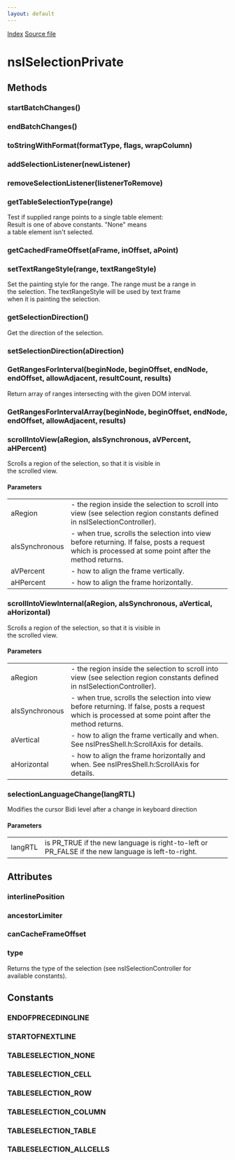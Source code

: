 ```yaml
---
layout: default
---
```

<div id='links'><a href="../index.html">Index</a>
<a href="http://dxr.mozilla.org/mozilla-central/source/dom/base/nsISelectionPrivate.idl">Source file</a>
</div>

# nsISelectionPrivate #

## Methods ##

### startBatchChanges() ###

### endBatchChanges() ###

### toStringWithFormat(formatType, flags, wrapColumn) ###

### addSelectionListener(newListener) ###

### removeSelectionListener(listenerToRemove) ###

### getTableSelectionType(range) ###
 Test if supplied range points to a single table element:  
   Result is one of above constants. "None" means  
   a table element isn't selected.  
  

### getCachedFrameOffset(aFrame, inOffset, aPoint) ###

### setTextRangeStyle(range, textRangeStyle) ###
  
Set the painting style for the range. The range must be a range in  
the selection. The textRangeStyle will be used by text frame  
when it is painting the selection.  
  

### getSelectionDirection() ###
  
Get the direction of the selection.  
  

### setSelectionDirection(aDirection) ###

### GetRangesForInterval(beginNode, beginOffset, endNode, endOffset, allowAdjacent, resultCount, results) ###
  
Return array of ranges intersecting with the given DOM interval.  
  

### GetRangesForIntervalArray(beginNode, beginOffset, endNode, endOffset, allowAdjacent, results) ###

### scrollIntoView(aRegion, aIsSynchronous, aVPercent, aHPercent) ###
  
Scrolls a region of the selection, so that it is visible in  
the scrolled view.  
  
  

#### Parameters ####

<table>

<tr>
<td>aRegion</td>
<td>- the region inside the selection to scroll into view  
                 (see selection region constants defined in  
                  nsISelectionController).  
</td>
</tr>

<tr>
<td>aIsSynchronous</td>
<td>- when true, scrolls the selection into view  
                        before returning. If false, posts a request which  
                        is processed at some point after the method returns.  
</td>
</tr>

<tr>
<td>aVPercent</td>
<td>- how to align the frame vertically.  
</td>
</tr>

<tr>
<td>aHPercent</td>
<td>- how to align the frame horizontally.  
</td>
</tr>

</table>

### scrollIntoViewInternal(aRegion, aIsSynchronous, aVertical, aHorizontal) ###
  
Scrolls a region of the selection, so that it is visible in  
the scrolled view.  
  
  

#### Parameters ####

<table>

<tr>
<td>aRegion</td>
<td>- the region inside the selection to scroll into view  
                 (see selection region constants defined in  
                  nsISelectionController).  
</td>
</tr>

<tr>
<td>aIsSynchronous</td>
<td>- when true, scrolls the selection into view  
                        before returning. If false, posts a request which  
                        is processed at some point after the method returns.  
</td>
</tr>

<tr>
<td>aVertical</td>
<td>- how to align the frame vertically and when.  
                   See nsIPresShell.h:ScrollAxis for details.  
</td>
</tr>

<tr>
<td>aHorizontal</td>
<td>- how to align the frame horizontally and when.  
                   See nsIPresShell.h:ScrollAxis for details.  
</td>
</tr>

</table>

### selectionLanguageChange(langRTL) ###
  
Modifies the cursor Bidi level after a change in keyboard direction  
  

#### Parameters ####

<table>

<tr>
<td>langRTL</td>
<td>is PR_TRUE if the new language is right-to-left or  
               PR_FALSE if the new language is left-to-right.  
</td>
</tr>

</table>

## Attributes ##

### interlinePosition ###

### ancestorLimiter ###

### canCacheFrameOffset ###

### type ###
  
Returns the type of the selection (see nsISelectionController for  
available constants).  
  

## Constants ##

### ENDOFPRECEDINGLINE ###

### STARTOFNEXTLINE ###

### TABLESELECTION_NONE ###

### TABLESELECTION_CELL ###

### TABLESELECTION_ROW ###

### TABLESELECTION_COLUMN ###

### TABLESELECTION_TABLE ###

### TABLESELECTION_ALLCELLS ###
